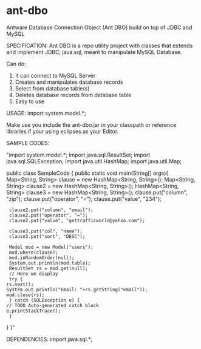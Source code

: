 # ant-dbo
Antware Database Connection Object (Ant DBO) build on top of JDBC and MySQL

SPECIFICATION:
Ant DBO is a repo utility project with classes that extends and implement JDBC; java.sql, meant to manipulate MySQL Database.

Can do:
1. It can connect to MySQL Server
2. Creates and manipulates database records
3. Select from database table(s)
4. Deletes database records from database table
5. Easy to use 

USAGE:
import system.model.*;

Make use you include the ant-dbo.jar in your classpath or reference libraries if your using eclipses as your Editor.

SAMPLE CODES:

"import system.model.*;
import java.sql.ResultSet;
import java.sql.SQLException;
import java.util.HashMap;
import java.util.Map;

public class SampleCode {
   public static void main(String[] args){
     Map<String, String> clause = new HashMap<String, String>();
     Map<String, String> clause2 = new HashMap<String, String>();
     HashMap<String, String> clause3 = new HashMap<String, String>();
     clause.put("column", "zip");
     clause.put("operator", "=");
     clause.put("value", "234");
		
     clause2.put("column", "email");
     clause2.put("operator", "=");
     clause2.put("value", "gettrafficworld@yahoo.com");
		
     clause3.put("col", "name");
     clause3.put("sort", "DESC");
		
     Model mod = new Model("users");
     mod.where(clause);
     mod.inRandomOrder(null);
     System.out.println(mod.table);
     ResultSet rs = mod.get(null);
     // Here we display
     try {
	rs.next();
	System.out.println("Email: "+rs.getString("email"));
	mod.close(rs);
     } catch (SQLException e) {
	// TODO Auto-generated catch block
	e.printStackTrace();
     }
  }
}"

DEPENDENCIES:
import java.sql.*;
